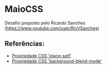 # MaioCSS
Desafio proposto pelo Ricardo Sanches (https://www.youtube.com/user/RicVSanches)

## Referências: 
* [Propriedade CSS 'place-self'](https://developer.mozilla.org/en-US/docs/Web/CSS/place-self)
* [Propriedade CSS 'background-blend-mode'](https://developer.mozilla.org/en-US/docs/Web/CSS/background-blend-mode)